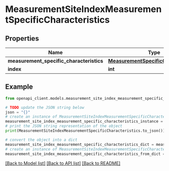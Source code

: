 # MeasurementSiteIndexMeasurementSpecificCharacteristics


## Properties

Name | Type | Description | Notes
------------ | ------------- | ------------- | -------------
**measurement_specific_characteristics** | [**MeasurementSpecificCharacteristics**](MeasurementSpecificCharacteristics.md) |  | 
**index** | **int** |  | [optional] 

## Example

```python
from openapi_client.models.measurement_site_index_measurement_specific_characteristics import MeasurementSiteIndexMeasurementSpecificCharacteristics

# TODO update the JSON string below
json = "{}"
# create an instance of MeasurementSiteIndexMeasurementSpecificCharacteristics from a JSON string
measurement_site_index_measurement_specific_characteristics_instance = MeasurementSiteIndexMeasurementSpecificCharacteristics.from_json(json)
# print the JSON string representation of the object
print(MeasurementSiteIndexMeasurementSpecificCharacteristics.to_json())

# convert the object into a dict
measurement_site_index_measurement_specific_characteristics_dict = measurement_site_index_measurement_specific_characteristics_instance.to_dict()
# create an instance of MeasurementSiteIndexMeasurementSpecificCharacteristics from a dict
measurement_site_index_measurement_specific_characteristics_from_dict = MeasurementSiteIndexMeasurementSpecificCharacteristics.from_dict(measurement_site_index_measurement_specific_characteristics_dict)
```
[[Back to Model list]](../README.md#documentation-for-models) [[Back to API list]](../README.md#documentation-for-api-endpoints) [[Back to README]](../README.md)


